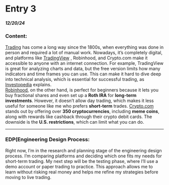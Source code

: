 # Entry 3
##### 12/20/24

### Content:
<a href="https://www.wsj.com/graphics/history-of-trading/"><stong>Trading</strong></a> has come a long way since the 1800s, when everything was done in person and required a lot of manual work. Nowadays, it’s completely digital, and platforms like <a href="https://www.tradingview.com/">TradingView</a> , Robinhood, and Crypto.com make it accessible to anyone with an internet connection. For example, TradingView is great for analyzing charts and data, but the free version limits how many indicators and time frames you can use. This can make it hard to dive deep into technical analysis, which is essential for successful trading, as <a href="https://www.investopedia.com/">Investopedia</a> explains.
<br>
<a href="https://robinhood.com/us/en/">Robinhood</a>, on the other hand, is perfect for beginners because it lets you buy fractional shares and even set up a <strong>Roth IRA</strong> for <strong>long-term investments</strong>. However, it doesn’t allow day trading, which makes it less useful for someone like me who prefers <strong>short-term</strong> trades. <a href="https://crypto.com/us">Crypto.com</a> stands out by offering over <strong>350 cryptocurrencies</strong>, including <strong>meme coins</strong>, along with rewards like cashback through their crypto debit cards. The downside is the <strong>U.S. restrictions</strong>, which can limit what you can do.
_________________________________________________________________________________________________
### EDP(Engineering Design Process:
Right now, I’m in the research and planning stage of the engineering design process. I’m comparing platforms and deciding which one fits my needs for short-term trading. My next step will be the testing phase, where I’ll use a demo account or paper trading to practice. This approach allows me to learn without risking real money and helps me refine my strategies before moving to live trading.
